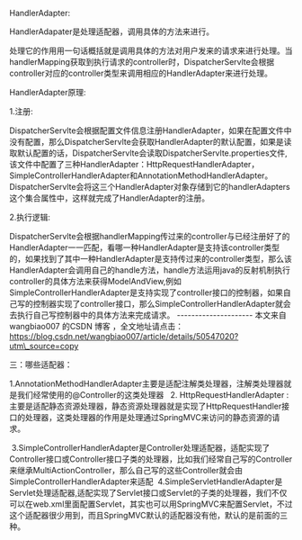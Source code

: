 HandlerAdapter:

HandlerAdapater是处理适配器，调用具体的方法来进行。

处理它的作用用一句话概括就是调用具体的方法对用户发来的请求来进行处理。当handlerMapping获取到执行请求的controller时，DispatcherServlte会根据controller对应的controller类型来调用相应的HandlerAdapter来进行处理。 



HandlerAdapter原理:

1.注册:

  DispatcherServlte会根据配置文件信息注册HandlerAdapter，如果在配置文件中没有配置，那么DispatcherServlte会获取HandlerAdapter的默认配置，如果是读取默认配置的话，DispatcherServlte会读取DispatcherServlte.properties文件,该文件中配置了三种HandlerAdapter：HttpRequestHandlerAdapter，SimpleControllerHandlerAdapter和AnnotationMethodHandlerAdapter。DispatcherServlte会将这三个HandlerAdapter对象存储到它的handlerAdapters这个集合属性中，这样就完成了HandlerAdapter的注册。 

2.执行逻辑:

DispatcherServlte会根据handlerMapping传过来的controller与已经注册好了的HandlerAdapter一一匹配，看哪一种HandlerAdapter是支持该controller类型的，如果找到了其中一种HandlerAdapter是支持传过来的controller类型，那么该HandlerAdapter会调用自己的handle方法，handle方法运用java的反射机制执行controller的具体方法来获得ModelAndView,例如SimpleControllerHandlerAdapter是支持实现了controller接口的控制器，如果自己写的控制器实现了controller接口，那么SimpleControllerHandlerAdapter就会去执行自己写控制器中的具体方法来完成请求。 --------------------- 本文来自 wangbiao007 的CSDN 博客 ，全文地址请点击：https://blog.csdn.net/wangbiao007/article/details/50547020?utm\_source=copy

三：哪些适配器：

  1.AnnotationMethodHandlerAdapter主要是适配注解类处理器，注解类处理器就是我们经常使用的@Controller的这类处理器   2. HttpRequestHandlerAdapter : 主要是适配静态资源处理器，静态资源处理器就是实现了HttpRequestHandler接口的处理器，这类处理器的作用是处理通过SpringMVC来访问的静态资源的请求。                

 3.SimpleControllerHandlerAdapter是Controller处理适配器，适配实现了Controller接口或Controller接口子类的处理器，比如我们经常自己写的Controller来继承MultiActionController，那么自己写的这些Controller就会由SimpleControllerHandlerAdapter来适配  4.SimpleServletHandlerAdapter是Servlet处理适配器,适配实现了Servlet接口或Servlet的子类的处理器，我们不仅可以在web.xml里面配置Servlet，其实也可以用SpringMVC来配置Servlet，不过这个适配器很少用到，而且SpringMVC默认的适配器没有他，默认的是前面的三种。







